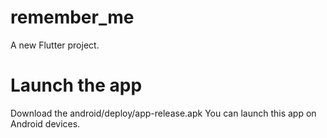 # remember_me

A new Flutter project.
# Launch the app
Download the android/deploy/app-release.apk
You can launch this app on Android devices.
